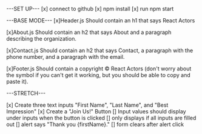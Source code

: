 ---SET UP---
[x] connect to github
[x] npm install
[x] run npm start

---BASE MODE---
[x]Header.js
Should contain an h1 that says React Actors

[x]About.js
Should contain an h2 that says About and a paragraph describing the organization.

[x]Contact.js
Should contain an h2 that says Contact, a paragraph with the phone number, and a paragraph with the email.

[x]Footer.js
Should contain a copyright © React Actors (don't worry about the symbol if you can't get it working, but you should be able to copy and paste it).

---STRETCH---

[x] Create three text inputs "First Name", "Last Name", and "Best Impression"
[x] Create a "Join Us!" Button
[] Input values should display under inputs when the button is clicked
    [] only displays if all inputs are filled out
    [] alert says "Thank you {firstName}."
    [] form clears after alert click
